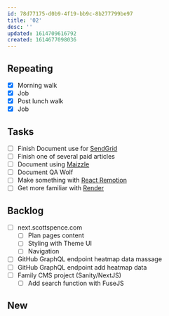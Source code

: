 ```yaml
---
id: 78d77175-d0b9-4f19-bb9c-8b277799be97
title: '02'
desc: ''
updated: 1614709616792
created: 1614677098036
---
```


## Repeating

- [x] Morning walk
- [x] Job
- [x] Post lunch walk
- [x] Job

## Tasks

- [ ] Finish Document use for [SendGrid]
- [ ] Finish one of several paid articles
- [ ] Document using [Maizzle]
- [ ] Document QA Wolf
- [ ] Make something with [React Remotion]
- [ ] Get more familiar with [Render]

## Backlog

- [ ] next.scottspence.com
  - [ ] Plan pages content
  - [ ] Styling with Theme UI
  - [ ] Navigation
- [ ] GitHub GraphQL endpoint heatmap data massage
- [ ] GitHub GraphQL endpoint add heatmap data
- [ ] Family CMS project (Sanity/NextJS)
  - [ ] Add search function with FuseJS

## New

<!-- Links -->

[react remotion]:
  https://twitter.com/JNYBGR/status/1358824089960542208
[maizzle]: https://maizzle.com/
[sendgrid]: https://app.sendgrid.com
[render]: https://render.com/

